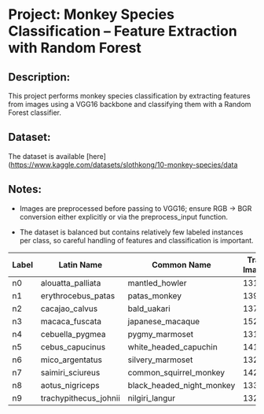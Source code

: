 # Project: Monkey Species Classification – Feature Extraction with Random Forest

## Description:
This project performs monkey species classification by extracting features from images using a VGG16 backbone and classifying them with a Random Forest classifier.

## Dataset:
The dataset is available [here](https://www.kaggle.com/datasets/slothkong/10-monkey-species/data

## Notes:

- Images are preprocessed before passing to VGG16; ensure RGB → BGR conversion either explicitly or via the preprocess_input function.

- The dataset is balanced but contains relatively few labeled instances per class, so careful handling of features and classification is important.

| Label | Latin Name             | Common Name               | Train Images | Validation Images |
|-------|------------------------|---------------------------|--------------|-------------------|
| n0    | alouatta_palliata      | mantled_howler            | 131          | 26                |
| n1    | erythrocebus_patas     | patas_monkey              | 139          | 28                |
| n2    | cacajao_calvus         | bald_uakari               | 137          | 27                |
| n3    | macaca_fuscata         | japanese_macaque          | 152          | 30                |
| n4    | cebuella_pygmea        | pygmy_marmoset            | 131          | 26                |
| n5    | cebus_capucinus        | white_headed_capuchin     | 141          | 28                |
| n6    | mico_argentatus        | silvery_marmoset          | 132          | 26                |
| n7    | saimiri_sciureus       | common_squirrel_monkey    | 142          | 28                |
| n8    | aotus_nigriceps        | black_headed_night_monkey | 133          | 27                |
| n9    | trachypithecus_johnii  | nilgiri_langur            | 132          | 26                |


